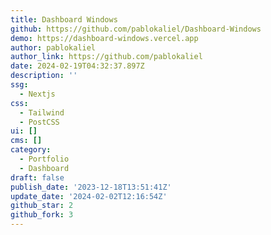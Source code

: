 ```yaml
---
title: Dashboard Windows
github: https://github.com/pablokaliel/Dashboard-Windows
demo: https://dashboard-windows.vercel.app
author: pablokaliel
author_link: https://github.com/pablokaliel
date: 2024-02-19T04:32:37.897Z
description: ''
ssg:
  - Nextjs
css:
  - Tailwind
  - PostCSS
ui: []
cms: []
category:
  - Portfolio
  - Dashboard
draft: false
publish_date: '2023-12-18T13:51:41Z'
update_date: '2024-02-02T12:16:54Z'
github_star: 2
github_fork: 3
---
```


